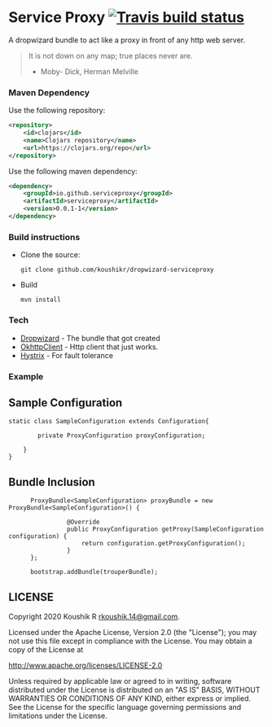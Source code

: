 # Service Proxy [![Travis build status](https://travis-ci.org/koushikr/dropwizard-serviceproxy.svg?branch=master)](https://travis-ci.org/koushikr/dropwizard-serviceproxy)

A dropwizard bundle to act like a proxy in front of any http web server.

> It is not down on any map; true places never are.
> - Moby- Dick, Herman Melville


### Maven Dependency
Use the following repository:
```xml
<repository>
    <id>clojars</id>
    <name>Clojars repository</name>
    <url>https://clojars.org/repo</url>
</repository>
```
Use the following maven dependency:
```xml
<dependency>
    <groupId>io.github.serviceproxy</groupId>
    <artifactId>serviceproxy</artifactId>
    <version>0.0.1-1</version>
</dependency>
```

### Build instructions
  - Clone the source:

        git clone github.com/koushikr/dropwizard-serviceproxy

  - Build

        mvn install

### Tech

* [Dropwizard](https://github.com/dropwizard/dropwizard) - The bundle that got created
* [OkhttpClient](https://square.github.io/okhttp/4.x/okhttp/okhttp3/-ok-http-client/) - Http client that just works.
* [Hystrix](https://github.com/Netflix/Hystrix) - For fault tolerance

### Example

## Sample Configuration

```
static class SampleConfiguration extends Configuration{

        private ProxyConfiguration proxyConfiguration;

    }
}

```

## Bundle Inclusion

```
      ProxyBundle<SampleConfiguration> proxyBundle = new ProxyBundle<SampleConfiguration>() {

                @Override
                public ProxyConfiguration getProxy(SampleConfiguration configuration) {
                    return configuration.getProxyConfiguration();
                }
      };

      bootstrap.addBundle(trouperBundle);

```

LICENSE
-------

Copyright 2020 Koushik R <rkoushik.14@gmail.com>.

Licensed under the Apache License, Version 2.0 (the "License");
you may not use this file except in compliance with the License.
You may obtain a copy of the License at

http://www.apache.org/licenses/LICENSE-2.0

Unless required by applicable law or agreed to in writing, software
distributed under the License is distributed on an "AS IS" BASIS,
WITHOUT WARRANTIES OR CONDITIONS OF ANY KIND, either express or implied.
See the License for the specific language governing permissions and
limitations under the License.


  